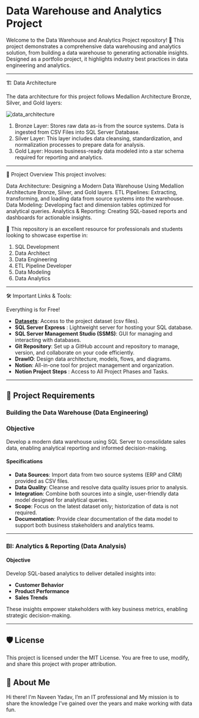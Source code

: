 # Data Warehouse and Analytics Project

Welcome to the Data Warehouse and Analytics Project repository! 🚀
This project demonstrates a comprehensive data warehousing and analytics solution, from building a data warehouse to generating actionable insights. Designed as a portfolio project, it highlights industry best practices in data engineering and analytics.

---
🏗️ Data Architecture

The data architecture for this project follows Medallion Architecture Bronze, Silver, and Gold layers:

![data_architecture](https://github.com/user-attachments/assets/27827996-4cea-48af-89e5-5d7c1b028e4b)

1. Bronze Layer: Stores raw data as-is from the source systems. Data is ingested from CSV Files into SQL Server Database.
2. Silver Layer: This layer includes data cleansing, standardization, and normalization processes to prepare data for analysis.
3. Gold Layer: Houses business-ready data modeled into a star schema required for reporting and analytics.

---
📖 Project Overview
This project involves:

Data Architecture: Designing a Modern Data Warehouse Using Medallion Architecture Bronze, Silver, and Gold layers.
ETL Pipelines: Extracting, transforming, and loading data from source systems into the warehouse.
Data Modeling: Developing fact and dimension tables optimized for analytical queries.
Analytics & Reporting: Creating SQL-based reports and dashboards for actionable insights.

🎯 This repository is an excellent resource for professionals and students looking to showcase expertise in:

1. SQL Development
2. Data Architect
3. Data Engineering
4. ETL Pipeline Developer
5. Data Modeling
6. Data Analytics

---
🛠️ Important Links & Tools:

Everything is for Free!

- [**Datasets**](https://github.com/Naveen19061996/sql-data-warehouse-project/tree/main/datasets): Access to the project dataset (csv files).
- **SQL Server Express** : Lightweight server for hosting your SQL database.
- **SQL Server Management Studio (SSMS)**: GUI for managing and interacting with databases.
- **Git Repository**: Set up a GitHub account and repository to manage, version, and collaborate on your code efficiently.
- **DrawIO**: Design data architecture, models, flows, and diagrams.
- **Notion**: All-in-one tool for project management and organization.
- **Notion Project Steps** : Access to All Project Phases and Tasks.

---

## 🚀 Project Requirements

### Building the Data Warehouse (Data Engineering)

### Objective
Develop a modern data warehouse using SQL Server to consolidate sales data, enabling analytical reporting and informed decision-making.

#### Specifications
- **Data Sources**: Import data from two source systems (ERP and CRM) provided as CSV files.
- **Data Quality**: Cleanse and resolve data quality issues prior to analysis.
- **Integration**: Combine both sources into a single, user-friendly data model designed for analytical queries.
- **Scope**: Focus on the latest dataset only; historization of data is not required.
- **Documentation**: Provide clear documentation of the data model to support both business stakeholders and analytics teams.

---

### BI: Analytics & Reporting (Data Analysis)

#### Objective
Develop SQL-based analytics to deliver detailed insights into:

- **Customer Behavior**
- **Product Performance**
- **Sales Trends**
  
These insights empower stakeholders with key business metrics, enabling strategic decision-making.

---

## 🛡️ License

This project is licensed under the MIT License. You are free to use, modify, and share this project with proper attribution.

## 🌟 About Me

Hi there! I'm Naveen Yadav, I’m an IT professional and My mission is to share the knowledge I’ve gained over the years and make working with data fun.
